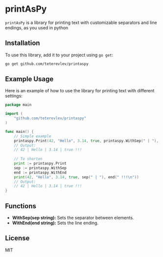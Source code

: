 
# printAsPy

`printAsPy` is a library for printing text with customizable separators and line endings, as you used in python

## Installation

To use this library, add it to your project using `go get`:

```bash
go get github.com/teterevlev/printaspy
```

## Example Usage

Here is an example of how to use the library for printing text with different settings:

```go
package main

import (
	"github.com/teterevlev/printaspy"
)

func main() {
	// Simple example
	printaspy.Print(42, "Hello", 3.14, true, printaspy.WithSep(" | "), printaspy.WithEnd(" !!!\n"))
	// Output:
	// 42 | Hello | 3.14 | true !!!
    
    // To shorten
    print := printaspy.Print
    sep := printaspy.WithSep
    end := printaspy.WithEnd
	print(42, "Hello", 3.14, true, sep(" | "), end(" !!!\n"))
	// Output:
	// 42 | Hello | 3.14 | true !!!
}
```

## Functions

- **WithSep(sep string):** Sets the separator between elements.
- **WithEnd(end string):** Sets the line ending.

## License

MIT

